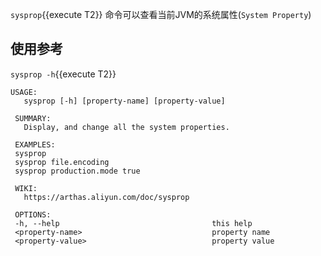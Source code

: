 `sysprop`{{execute T2}} 命令可以查看当前JVM的系统属性(`System Property`)

## 使用参考

`sysprop -h`{{execute T2}} 

```
USAGE:
   sysprop [-h] [property-name] [property-value]

 SUMMARY:
   Display, and change all the system properties.

 EXAMPLES:
 sysprop
 sysprop file.encoding
 sysprop production.mode true

 WIKI:
   https://arthas.aliyun.com/doc/sysprop

 OPTIONS:
 -h, --help                                  this help
 <property-name>                             property name
 <property-value>                            property value
```
